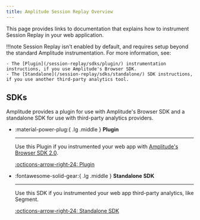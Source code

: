 ```yaml
---
title: Amplitude Session Replay Overview
---
```


This page provides links to documentation that explains how to instrument Session Replay in your web application.

!!!note
    Session Replay isn't enabled by default, and requires setup beyond the standard Amplitude instrumentation. For more information, see:

    - The [Plugin](/session-replay/sdks/plugin/) instrumentation instructions, if you use Amplitude's Browser SDK.
    - The [Standalone](/session-replay/sdks/standalone/) SDK instructions, if you use another third-party analytics tool.

## SDKs

Amplitude provides a plugin for use with Amplitude's Browser SDK and a standalone SDK for use with third-party analytics providers.

<div class="grid cards" markdown>

- :material-power-plug:{ .lg .middle } __Plugin__

    ---

    Use this Plugin if you instrumented your web app with [Amplitude's Browser SDK 2.0](/data/sdks/browser-2/).

    [:octicons-arrow-right-24: Plugin](/session-replay/sdks/plugin/)

- :fontawesome-solid-gear:{ .lg .middle } __Standalone SDK__

    ---

    Use this SDK if you instrumented your web app third-party analytics, like Segment.

    [:octicons-arrow-right-24: Standalone SDK](/session-replay/sdks/standalone/)
